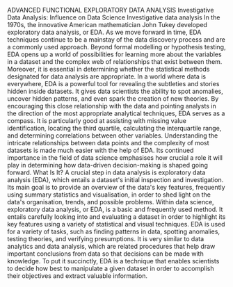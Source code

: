ADVANCED FUNCTIONAL EXPLORATORY DATA ANALYSIS
Investigative Data Analysis: Influence on Data Science Investigative data analysis
In the 1970s, the innovative American mathematician John Tukey developed exploratory data analysis, or EDA. 
As we move forward in time, EDA techniques continue to be a mainstay of the data discovery process and are a commonly used approach. 
Beyond formal modelling or hypothesis testing, EDA opens up a world of possibilities for learning more about the variables in a 
dataset and the complex web of relationships that exist between them. Moreover, it is essential in determining whether 
the statistical methods designated for data analysis are appropriate.
In a world where data is everywhere, EDA is a powerful tool for revealing the subtleties and stories hidden inside datasets.
It gives data scientists the ability to spot anomalies, uncover hidden patterns, and even spark the creation of new theories.
By encouraging this close relationship with the data and pointing analysts in the direction of the most appropriate analytical techniques, 
EDA serves as a compass. It is particularly good at assisting with missing value identification, locating the third quartile,
calculating the interquartile range, and determining correlations between other variables. Understanding the intricate relationships 
between data points and the complexity of most datasets is made much easier with the help of EDA. Its continued importance 
in the field of data science emphasises how crucial a role it will play in determining how data-driven decision-making is shaped going forward.
What Is It?
A crucial step in data analysis is exploratory data analysis (EDA), which entails a dataset's initial inspection and investigation. 
Its main goal is to provide an overview of the data's key features, frequently using summary statistics and visualisation, 
in order to shed light on the data's organisation, trends, and possible problems.
Within data science, exploratory data analysis, or EDA, is a basic and frequently used method. It entails carefully 
looking into and evaluating a dataset in order to highlight its key features using a variety of statistical and visual techniques.
EDA is used for a variety of tasks, such as finding patterns in data, spotting anomalies, testing theories, and verifying presumptions. 
It is very similar to data analytics and data analysis, which are related procedures that help draw important conclusions from data so that 
decisions can be made with knowledge. To put it succinctly, EDA is a technique that enables scientists to decide how best to manipulate
a given dataset in order to accomplish their objectives and extract valuable information.
